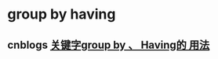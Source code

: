 # group by having



## cnblogs [关键字group by 、 Having的 用法](https://www.cnblogs.com/mark5/p/11115750.html)


